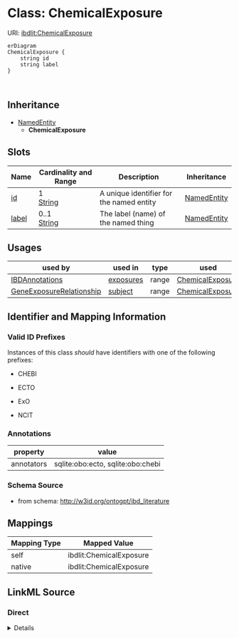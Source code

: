 

# Class: ChemicalExposure



URI: [ibdlit:ChemicalExposure](http://w3id.org/ontogpt/ibd_literature/ChemicalExposure)



```mermaid
erDiagram
ChemicalExposure {
    string id  
    string label  
}



```




## Inheritance
* [NamedEntity](NamedEntity.md)
    * **ChemicalExposure**



## Slots

| Name | Cardinality and Range | Description | Inheritance |
| ---  | --- | --- | --- |
| [id](id.md) | 1 <br/> [String](String.md) | A unique identifier for the named entity | [NamedEntity](NamedEntity.md) |
| [label](label.md) | 0..1 <br/> [String](String.md) | The label (name) of the named thing | [NamedEntity](NamedEntity.md) |





## Usages

| used by | used in | type | used |
| ---  | --- | --- | --- |
| [IBDAnnotations](IBDAnnotations.md) | [exposures](exposures.md) | range | [ChemicalExposure](ChemicalExposure.md) |
| [GeneExposureRelationship](GeneExposureRelationship.md) | [subject](subject.md) | range | [ChemicalExposure](ChemicalExposure.md) |






## Identifier and Mapping Information


### Valid ID Prefixes

Instances of this class *should* have identifiers with one of the following prefixes:

* CHEBI

* ECTO

* ExO

* NCIT






### Annotations

| property | value |
| --- | --- |
| annotators | sqlite:obo:ecto, sqlite:obo:chebi || prompt | the name of the exposure, such as a exposure to a chemical toxin. For example, CHEBI:17968 butyrate. |



### Schema Source


* from schema: http://w3id.org/ontogpt/ibd_literature





## Mappings

| Mapping Type | Mapped Value |
| ---  | ---  |
| self | ibdlit:ChemicalExposure |
| native | ibdlit:ChemicalExposure |





## LinkML Source

<!-- TODO: investigate https://stackoverflow.com/questions/37606292/how-to-create-tabbed-code-blocks-in-mkdocs-or-sphinx -->

### Direct

<details>
```yaml
name: ChemicalExposure
id_prefixes:
- CHEBI
- ECTO
- ExO
- NCIT
annotations:
  annotators:
    tag: annotators
    value: sqlite:obo:ecto, sqlite:obo:chebi
  prompt:
    tag: prompt
    value: the name of the exposure, such as a exposure to a chemical toxin. For example,
      CHEBI:17968 butyrate.
from_schema: http://w3id.org/ontogpt/ibd_literature
is_a: NamedEntity

```
</details>

### Induced

<details>
```yaml
name: ChemicalExposure
id_prefixes:
- CHEBI
- ECTO
- ExO
- NCIT
annotations:
  annotators:
    tag: annotators
    value: sqlite:obo:ecto, sqlite:obo:chebi
  prompt:
    tag: prompt
    value: the name of the exposure, such as a exposure to a chemical toxin. For example,
      CHEBI:17968 butyrate.
from_schema: http://w3id.org/ontogpt/ibd_literature
is_a: NamedEntity
attributes:
  id:
    name: id
    annotations:
      prompt.skip:
        tag: prompt.skip
        value: 'true'
    description: A unique identifier for the named entity
    comments:
    - this is populated during the grounding and normalization step
    from_schema: http://w3id.org/ontogpt/ibd_literature
    rank: 1000
    identifier: true
    alias: id
    owner: ChemicalExposure
    domain_of:
    - NamedEntity
    - Publication
    range: string
    required: true
  label:
    name: label
    annotations:
      owl:
        tag: owl
        value: AnnotationProperty, AnnotationAssertion
    description: The label (name) of the named thing
    from_schema: http://w3id.org/ontogpt/ibd_literature
    aliases:
    - name
    rank: 1000
    slot_uri: rdfs:label
    alias: label
    owner: ChemicalExposure
    domain_of:
    - NamedEntity
    range: string

```
</details>